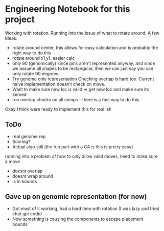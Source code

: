 # Engineering Notebook for this project

Working with rotation. Running into the issue of what to rotate around. 
A few ideas:
- rotate around center, this allows for easy calculation and is probably the right way to do this
- rotate around x1,y1. easier calc
- only 90 (genomically) since pins aren't represented anyway, and since we assume all shapes to be rectangular, then we can just say you can only rotate 90 degrees
- Try genome only representation
Checking overlap is hard too. Current naive implementation doesn't check on move. 
- Want to make sure new loc is valid => get new loc and make sure its zeroed
- run overlap checks on all comps - there is a fast way to do this 

Okay I think were ready to implement this for real ish
## ToDo
- real genome rep
- Scoring? 
- Actual algo still (the fun part with a GA is this is pretty easy)

running into a problem of how to only allow valid moves, need to make sure a move
- doesnt overlap
- doesnt wrap around
- is in bounds

## Gave up on genomic representation (for now)
- Got most of it working, had a hard time with rotation (I was lazy and tried chat gpt code)
- Now something is causing the components to escape placement bounds 
